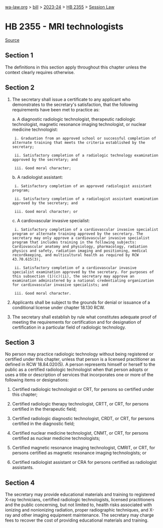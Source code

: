 [wa-law.org](/) > [bill](/bill/) > [2023-24](/bill/2023-24/) > [HB 2355](/bill/2023-24/hb/2355/) > [Session Law](/bill/2023-24/hb/2355/S.SL/)

# HB 2355 - MRI technologists

[Source](http://lawfilesext.leg.wa.gov/biennium/2023-24/Pdf/Bills/Session%20Laws/House/2355-S.SL.pdf)

## Section 1
The definitions in this section apply throughout this chapter unless the context clearly requires otherwise.

## Section 2
1. The secretary shall issue a certificate to any applicant who demonstrates to the secretary's satisfaction, that the following requirements have been met to practice as:

    a. A diagnostic radiologic technologist, therapeutic radiologic technologist, magnetic resonance imaging technologist, or nuclear medicine technologist:

        i. Graduation from an approved school or successful completion of alternate training that meets the criteria established by the secretary;

        ii. Satisfactory completion of a radiologic technology examination approved by the secretary; and

        iii. Good moral character;

    b. A radiologist assistant:

        i. Satisfactory completion of an approved radiologist assistant program;

        ii. Satisfactory completion of a radiologist assistant examination approved by the secretary; and

        iii. Good moral character; or

    c. A cardiovascular invasive specialist:

        i. Satisfactory completion of a cardiovascular invasive specialist program or alternate training approved by the secretary. The secretary may only approve a cardiovascular invasive specialist program that includes training in the following subjects: Cardiovascular anatomy and physiology, pharmacology, radiation physics and safety, radiation imaging and positioning, medical recordkeeping, and multicultural health as required by RCW 43.70.615(3);

        ii. Satisfactory completion of a cardiovascular invasive specialist examination approved by the secretary. For purposes of this subsection (1)(c)(ii), the secretary may approve an examination administered by a national credentialing organization for cardiovascular invasive specialists; and

        iii. Good moral character.

2. Applicants shall be subject to the grounds for denial or issuance of a conditional license under chapter 18.130 RCW.

3. The secretary shall establish by rule what constitutes adequate proof of meeting the requirements for certification and for designation of certification in a particular field of radiologic technology.

## Section 3
No person may practice radiologic technology without being registered or certified under this chapter, unless that person is a licensed practitioner as defined in RCW 18.84.020(5). A person represents himself or herself to the public as a certified radiologic technologist when that person adopts or uses a title or description of services that incorporates one or more of the following items or designations:

1. Certified radiologic technologist or CRT, for persons so certified under this chapter;

2. Certified radiologic therapy technologist, CRTT, or CRT, for persons certified in the therapeutic field;

3. Certified radiologic diagnostic technologist, CRDT, or CRT, for persons certified in the diagnostic field;

4. Certified nuclear medicine technologist, CNMT, or CRT, for persons certified as nuclear medicine technologists;

5. Certified magnetic resonance imaging technologist, CMRIT, or CRT, for persons certified as magnetic resonance imaging technologists; or

6. Certified radiologist assistant or CRA for persons certified as radiologist assistants.

## Section 4
The secretary may provide educational materials and training to registered X-ray technicians, certified radiologic technologists, licensed practitioners and the public concerning, but not limited to, health risks associated with ionizing and nonionizing radiation, proper radiographic techniques, and X-ray and other imaging equipment maintenance. The secretary may charge fees to recover the cost of providing educational materials and training.
